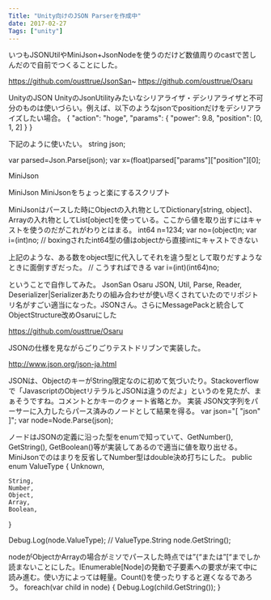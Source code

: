 ```yaml
---
Title: "Unity向けのJSON Parserを作成中"
date: 2017-02-27
Tags: ["unity"]
---
```


いつもJSONUtilやMiniJson+JsonNodeを使うのだけど数値周りのcastで苦しんだので自前でつくることにした。

https://github.com/ousttrue/JsonSan~
https://github.com/ousttrue/Osaru


UnityのJSON
UnityのJsonUtilityみたいなシリアライザ・デシリアライザと不可分のものは使いづらい。例えば、以下のようなjsonでpositionだけをデシリアライズしたい場合。
{
    "action": "hoge",
    "params": {
        "power": 9.8,
        "position": [0, 1, 2]
    }
}

下記のように使いたい。
string json;

var parsed=Json.Parse(json);
var x=(float)parsed["params"]["position"][0];

MiniJson

MiniJson
MiniJsonをちょっと楽にするスクリプト

MiniJsonはパースした時にObjectの入れ物としてDictionary[string, object]、Arrayの入れ物としてList[object]を使っている。ここから値を取り出すにはキャストを使うのだがこれがわりとはまる。
int64 n=1234;
var no=(object)n;
var i=(int)no; // boxingされたint64型の値はobjectから直接intにキャストできない

上記のような、ある数をobject型に代入してそれを違う型として取りだすようなときに面倒すぎだった。
// こうすればできる
var i=(int)(int64)no;

ということで自作してみた。
JsonSan Osaru
JSON, Util, Parse, Reader, Deserializer|Serializerあたりの組み合わせが使い尽くされていたのでリポジトリ名がすごい適当になった。JSONさん。さらにMessagePackと統合してObjectStructure改めOsaruにした

https://github.com/ousttrue/Osaru

JSONの仕様を見ながらごりごりテストドリブンで実装した。

http://www.json.org/json-ja.html

JSONは、ObjectのキーがString限定なのに初めて気づいたり。Stackoverflowで「JavascriptのObjectリテラルとJSONは違うのだよ」というのを見たが、まぁそうですね。コメントとかキーのクォート省略とか。
実装
JSON文字列をパーサーに入力したらパース済みのノードとして結果を得る。
var json="[ \"json\" ]";
var node=Node.Parse(json);

ノードはJSONの定義に沿った型をenumで知っていて、GetNumber(), GetString(), GetBoolean()等が実装してあるので適当に値を取り出せる。MiniJsonでのはまりを反省してNumber型はdouble決め打ちにした。
public enum ValueType
{
    Unknown,

    String,
    Number,
    Object,
    Array,
    Boolean,
}

Debug.Log(node.ValueType); // ValueType.String
node.GetString();

nodeがObjectかArrayの場合がミソでパースした時点では”{“または”[“までしか読まないことにした。IEnumerable[Node]の発動で子要素への要求が来て中に読み進む。使い方によっては軽量。Count()を使ったりすると遅くなるであろう。
foreach(var child in node)
{
    Debug.Log(child.GetString());
}

